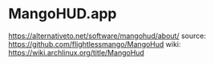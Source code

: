# MangoHUD.app
https://alternativeto.net/software/mangohud/about/ source: https://github.com/flightlessmango/MangoHud wiki: https://wiki.archlinux.org/title/MangoHud
